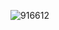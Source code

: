 ![916612](https://user-images.githubusercontent.com/92402366/151297481-8ce6fe09-a5f9-4142-bdf8-23c59ddbf2ee.jpg)
